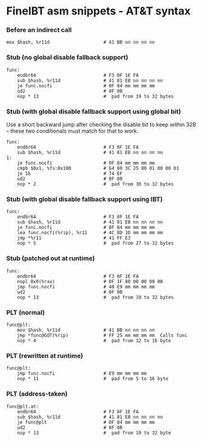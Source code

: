 # FineIBT asm snippets - AT&T syntax

### Before an indirect call

    mov $hash, %r11d                    # 41 BB nn nn nn nn


### Stub (no global disable fallback support)

    func:
        endbr64                         # F3 0F 1E FA
        sub $hash, %r11d                # 41 81 EB nn nn nn nn
        je func.nocfi                   # 0F 84 mm mm mm mm
        ud2                             # 0F 0B
        nop * 13                        #  pad from 19 to 32 bytes


### Stub (with global disable fallback support using global bit)

Use a short backward jump after checking the disable bit to keep within 32B – these two conditionals must match for that to work.

    func:
        endbr64                         # F3 0F 1E FA
        sub $hash, %r11d                # 41 81 EB nn nn nn nn
    1:
        je func.nocfi                   # 0F 84 mm mm mm mm
        cmpb $0x1, %fs:0x100            # 64 80 3C 25 00 01 00 00 01
        je 1b                           # 74 EF
        ud2                             # 0F 0B
        nop * 2                         #  pad from 30 to 32 bytes


### Stub (with global disable fallback support using IBT)

    func:
        endbr64                         # F3 0F 1E FA
        sub $hash, %r11d                # 41 81 EB nn nn nn nn
        je func.nocfi                   # 0F 84 mm mm mm mm
        lea func.nocfi(%rip), %r11      # 4C 8D 1D mm mm mm mm
        jmp *%r11                       # 41 FF E3
        nop * 5                         #  pad from 27 to 32 bytes


### Stub (patched out at runtime)

    func:
        endbr64                         # F3 0F 1E FA
        nopl 0x0(%rax)                  # 0F 1F 80 00 00 00 00
        jmp func.nocfi                  # 40 E9 mm mm mm mm
        ud2                             # 0F 0B
        nop * 13                        #  pad from 19 to 32 bytes


### PLT (normal)

    func@plt:
        mov $hash, %r11d                # 41 BB nn nn nn nn
        jmp *func@GOT(%rip)             # FF 25 mm mm mm mm  Calls func
        nop * 4                         #  pad from 12 to 16 byte


### PLT (rewritten at runtime)

    func@plt:
        jmp func.nocfi                  # E9 mm mm mm mm
        nop * 11                        #  pad from 5 to 16 byte


### PLT (address-taken)

    func@plt.at:
        endbr64                         # F3 0F 1E FA
        sub $hash, %r11d                # 41 81 EB nn nn nn nn
        je func@plt                     # 0F 84 mm mm mm mm
        ud2                             # 0F 0B
        nop * 13                        #  pad from 19 to 32 byte
